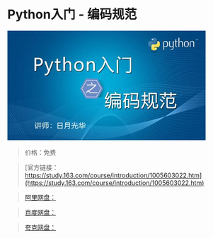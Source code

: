 # Python入门 - 编码规范

![img](../../../assets/study163/free/50238b6e625f415689920a8e137f85ab.jpg)

> 价格：免费

> [官方链接：https://study.163.com/course/introduction/1005603022.htm](https://study.163.com/course/introduction/1005603022.htm)

> [阿里网盘：]()

> [百度网盘：]()

> [夸克网盘：]()
